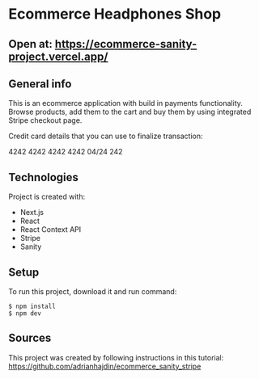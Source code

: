 # Ecommerce Headphones Shop

## Open at: https://ecommerce-sanity-project.vercel.app/

## General info

This is an ecommerce application with build in payments functionality. Browse products, add them to the cart and buy them by using integrated Stripe checkout page. 

Credit card details that you can use to finalize transaction: 

4242 4242 4242 4242
04/24
242 

## Technologies

Project is created with: 

* Next.js
* React
* React Context API
* Stripe
* Sanity

## Setup

To run this project, download it and run command:

```
$ npm install
$ npm dev
```

## Sources

This project was created by following instructions in this tutorial: https://github.com/adrianhajdin/ecommerce_sanity_stripe